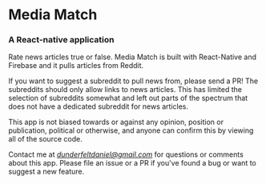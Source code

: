 # Media Match
### A React-native application

Rate news articles true or false. Media Match is built with React-Native and Firebase and it pulls articles from Reddit.

If you want to suggest a subreddit to pull news from, please send a PR! The subreddits should only allow links to news articles. This has limited the selection of subreddits somewhat and left out parts of the spectrum that does not have a dedicated subreddit for news articles.

This app is not biased towards or against any opinion, position or publication, political or otherwise, and anyone can confirm this by viewing all of the source code.

Contact me at *dunderfeltdaniel@gmail.com* for questions or comments about this app. Please file an issue or a PR if you've found a bug or want to suggest a new feature.
